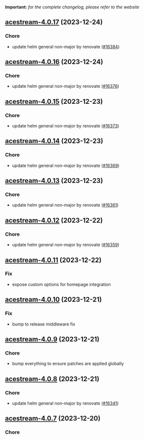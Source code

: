 **Important:**
*for the complete changelog, please refer to the website*




## [acestream-4.0.17](https://github.com/truecharts/charts/compare/acestream-4.0.16...acestream-4.0.17) (2023-12-24)

### Chore

- update helm general non-major by renovate ([#16384](https://github.com/truecharts/charts/issues/16384))
  
  


## [acestream-4.0.16](https://github.com/truecharts/charts/compare/acestream-4.0.15...acestream-4.0.16) (2023-12-24)

### Chore

- update helm general non-major by renovate ([#16376](https://github.com/truecharts/charts/issues/16376))
  
  


## [acestream-4.0.15](https://github.com/truecharts/charts/compare/acestream-4.0.14...acestream-4.0.15) (2023-12-23)

### Chore

- update helm general non-major by renovate ([#16373](https://github.com/truecharts/charts/issues/16373))
  
  


## [acestream-4.0.14](https://github.com/truecharts/charts/compare/acestream-4.0.13...acestream-4.0.14) (2023-12-23)

### Chore

- update helm general non-major by renovate ([#16369](https://github.com/truecharts/charts/issues/16369))
  
  


## [acestream-4.0.13](https://github.com/truecharts/charts/compare/acestream-4.0.12...acestream-4.0.13) (2023-12-23)

### Chore

- update helm general non-major by renovate ([#16361](https://github.com/truecharts/charts/issues/16361))
  
  


## [acestream-4.0.12](https://github.com/truecharts/charts/compare/acestream-4.0.11...acestream-4.0.12) (2023-12-22)

### Chore

- update helm general non-major by renovate ([#16359](https://github.com/truecharts/charts/issues/16359))
  
  


## [acestream-4.0.11](https://github.com/truecharts/charts/compare/acestream-4.0.10...acestream-4.0.11) (2023-12-22)

### Fix

- expose custom options for homepage integration
  
  


## [acestream-4.0.10](https://github.com/truecharts/charts/compare/acestream-4.0.9...acestream-4.0.10) (2023-12-21)

### Fix

- bump to release middleware fix
  
  


## [acestream-4.0.9](https://github.com/truecharts/charts/compare/acestream-4.0.8...acestream-4.0.9) (2023-12-21)

### Chore

- bump everything to ensure patches are applied globally
  
  


## [acestream-4.0.8](https://github.com/truecharts/charts/compare/acestream-4.0.7...acestream-4.0.8) (2023-12-21)

### Chore

- update helm general non-major by renovate ([#16341](https://github.com/truecharts/charts/issues/16341))
  
  


## [acestream-4.0.7](https://github.com/truecharts/charts/compare/acestream-4.0.6...acestream-4.0.7) (2023-12-20)

### Chore
